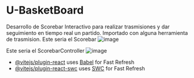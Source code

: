 # U-BasketBoard
Desarrollo de Scorebar Interactivo para realizar trasmisiones y dar seguimiento en tiempo real un partido. Importado con alguna herramienta de trasmision.
Este seria el Scorebar
![image](https://github.com/user-attachments/assets/e6e8c339-7889-454f-a4b0-f9bf9b34bd87)

Este seria el ScorebarController
![image](https://github.com/user-attachments/assets/db9cdbbd-2486-4b6b-a465-8946dcbf5a12)


- [@vitejs/plugin-react](https://github.com/vitejs/vite-plugin-react/blob/main/packages/plugin-react/README.md) uses [Babel](https://babeljs.io/) for Fast Refresh
- [@vitejs/plugin-react-swc](https://github.com/vitejs/vite-plugin-react-swc) uses [SWC](https://swc.rs/) for Fast Refresh
